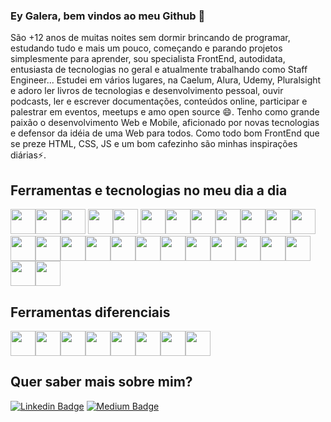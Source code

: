 ### Ey Galera, bem vindos ao meu Github 👋

São +12 anos de muitas noites sem dormir brincando de programar, estudando tudo e mais um pouco, começando e parando projetos simplesmente para aprender, sou specialista FrontEnd, autodidata, entusiasta de tecnologias no geral e atualmente trabalhando como Staff Engineer... Estudei em vários lugares, na Caelum, Alura, Udemy, Pluralsight e adoro ler livros de tecnologias e desenvolvimento pessoal, ouvir podcasts, ler e escrever documentações, conteúdos online, participar e palestrar em eventos, meetups e amo open source 😄. Tenho como grande paixão o desenvolvimento Web e Mobile, aficionado por novas tecnologias e defensor da idéia de uma Web para todos. Como todo bom FrontEnd que se preze HTML, CSS, JS e um bom cafezinho​ são minhas inspirações diárias⚡.

## Ferramentas e tecnologias no meu dia a dia
<img src="https://cdn.jsdelivr.net/gh/devicons/devicon/icons/git/git-original.svg" width="40" height="40" /><img src="https://cdn.jsdelivr.net/gh/devicons/devicon/icons/javascript/javascript-original.svg" width="40" height="40" /><img src="https://cdn.jsdelivr.net/gh/devicons/devicon/icons/typescript/typescript-original.svg" width="40" height="40" />
<img src="https://cdn.jsdelivr.net/gh/devicons/devicon/icons/nodejs/nodejs-original.svg" width="40" height="40" /><img src="https://cdn.jsdelivr.net/gh/devicons/devicon/icons/nestjs/nestjs-plain.svg" width="40" height="40" />
<img src="https://cdn.jsdelivr.net/gh/devicons/devicon/icons/react/react-original.svg" width="40" height="40" /><img src="https://cdn.jsdelivr.net/gh/devicons/devicon/icons/angularjs/angularjs-original.svg" width="40" height="40" /><img src="https://cdn.jsdelivr.net/gh/devicons/devicon/icons/vuejs/vuejs-original.svg" width="40" height="40" /><img src="https://cdn.jsdelivr.net/gh/devicons/devicon/icons/dotnetcore/dotnetcore-original.svg" width="40" height="40" /><img src="https://cdn.jsdelivr.net/gh/devicons/devicon/icons/flutter/flutter-original.svg" width="40" height="40" /><img src="https://cdn.jsdelivr.net/gh/devicons/devicon/icons/ember/ember-original-wordmark.svg" width="40" height="40" /><img src="https://cdn.jsdelivr.net/gh/devicons/devicon/icons/webpack/webpack-original.svg" width="40" height="40" /><img src="https://cdn.jsdelivr.net/gh/devicons/devicon/icons/azure/azure-original.svg" width="40" height="40" /><img src="https://cdn.jsdelivr.net/gh/devicons/devicon/icons/nginx/nginx-original.svg" width="40" height="40" /><img src="https://cdn.jsdelivr.net/gh/devicons/devicon/icons/docker/docker-original.svg" width="40" height="40" /><img src="https://cdn.jsdelivr.net/gh/devicons/devicon/icons/apachekafka/apachekafka-original.svg" width="40" height="40" /><img src="https://cdn.jsdelivr.net/gh/devicons/devicon/icons/babel/babel-original.svg" width="40" height="40" /><img src="https://cdn.jsdelivr.net/gh/devicons/devicon/icons/heroku/heroku-original.svg" width="40" height="40" /><img src="https://cdn.jsdelivr.net/gh/devicons/devicon/icons/ionic/ionic-original.svg" width="40" height="40" /><img src="https://cdn.jsdelivr.net/gh/devicons/devicon/icons/jest/jest-plain.svg" width="40" height="40" /><img src="https://cdn.jsdelivr.net/gh/devicons/devicon/icons/mocha/mocha-plain.svg" width="40" height="40" /><img src="https://cdn.jsdelivr.net/gh/devicons/devicon/icons/protractor/protractor-plain.svg" width="40" height="40" /><img src="https://cdn.jsdelivr.net/gh/devicons/devicon/icons/nextjs/nextjs-line.svg" width="40" height="40" /><img src="https://cdn.jsdelivr.net/gh/devicons/devicon/icons/mongodb/mongodb-original-wordmark.svg" width="40" height="40" /><img src="https://cdn.jsdelivr.net/gh/devicons/devicon/icons/mysql/mysql-original-wordmark.svg" width="40" height="40" /><img src="https://cdn.jsdelivr.net/gh/devicons/devicon/icons/oracle/oracle-original.svg" width="40" height="40" />

## Ferramentas diferenciais
<img src="https://cdn.jsdelivr.net/gh/devicons/devicon/icons/photoshop/photoshop-plain.svg" width="40" height="40" /><img src="https://cdn.jsdelivr.net/gh/devicons/devicon/icons/figma/figma-original.svg" width="40" height="40" /><img src="https://cdn.jsdelivr.net/gh/devicons/devicon/icons/aftereffects/aftereffects-original.svg" width="40" height="40" /><img src="https://cdn.jsdelivr.net/gh/devicons/devicon/icons/premierepro/premierepro-plain.svg" width="40" height="40" /><img src="https://cdn.jsdelivr.net/gh/devicons/devicon/icons/maya/maya-original.svg" width="40" height="40" /><img src="https://cdn.jsdelivr.net/gh/devicons/devicon/icons/unity/unity-original.svg" width="40" height="40" /><img src="https://cdn.jsdelivr.net/gh/devicons/devicon/icons/arduino/arduino-original.svg" width="40" height="40" /><img src="https://cdn.jsdelivr.net/gh/devicons/devicon/icons/raspberrypi/raspberrypi-original.svg" width="40" height="40" />

## Quer saber mais sobre mim?

[![Linkedin Badge](https://img.shields.io/badge/-LinkedIn-blue?style=flat-square&logo=Linkedin&logoColor=white&link=https://www.linkedin.com/in/alexandre-servian-759a4347/)](https://www.linkedin.com/in/tiagolima-dev)
[![Medium Badge](https://img.shields.io/badge/-Medium-black?style=flat-square&logo=Gmail&logoColor=white&link=https://medium.com/@alexandreservian)](https://medium.com/@tl-developer)

<!--
**TL-Developer/TL-Developer** is a ✨ _special_ ✨ repository because its `README.md` (this file) appears on your GitHub profile.

Here are some ideas to get you started:

- 🔭 I’m currently working on ...
- 🌱 I’m currently learning ...
- 👯 I’m looking to collaborate on ...
- 🤔 I’m looking for help with ...
- 💬 Ask me about ...
- 📫 How to reach me: ...
- 😄 Pronouns: ...
- ⚡ Fun fact: ...
-->
